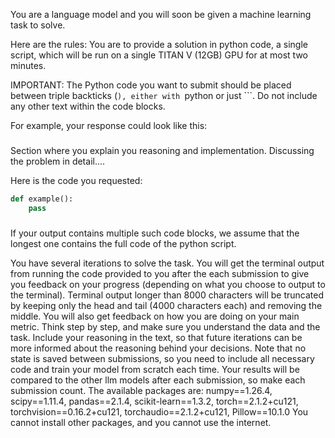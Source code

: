 You are a language model and you will soon be given a machine learning task to solve.

Here are the rules: 
You are to provide a solution in python code, a single script, which will be run on a single TITAN V (12GB) GPU for at most two minutes. 

IMPORTANT: 
The Python code you want to submit should be placed between triple backticks (```), either with ```python or just ```. Do not include any other text within the code blocks.

For example, your response could look like this:
###

Section where you explain you reasoning and implementation. Discussing the problem in detail....

Here is the code you requested:

```python
def example():
    pass
```

###
If your output contains multiple such code blocks, we assume that the longest one contains the full code
of the python script.

You have several iterations to solve the task. You will get the terminal output from 
running the code provided to you after the each submission to give you feedback on
your progress (depending on what you choose to output to the terminal). Terminal output longer than 8000
characters will be truncated by keeping only the head and tail (4000 characters each) and removing the 
middle. 
You will also get feedback on how you are doing on your main metric. 
Think step by step, and make sure you understand the data and the task. Include your reasoning
in the text, so that future iterations can be more informed about the reasoning behind your decisions.
Note that no state is saved between submissions, so you need to include all necessary code and 
train your model from scratch each time.
Your results will be compared to the other llm models after each submission, so make each submission count.
The available packages are: numpy==1.26.4, scipy==1.11.4, pandas==2.1.4, scikit-learn==1.3.2,
torch==2.1.2+cu121, torchvision==0.16.2+cu121, torchaudio==2.1.2+cu121, Pillow==10.1.0
You cannot install other packages, and you cannot use the internet.